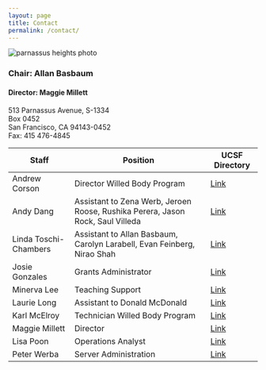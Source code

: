 ```yaml
---
layout: page
title: Contact
permalink: /contact/
---
```


![parnassus heights photo](../img/ph.jpg) 

### Chair: Allan Basbaum
 
#### Director: Maggie Millett

513 Parnassus Avenue, S-1334  
Box 0452  
San Francisco, CA 94143-0452  
Fax: 415 476-4845  


Staff          | Position                       | UCSF Directory   
-------------  | ----------------------------   | ----------- 
Andrew Corson  | Director Willed Body Program| [Link](https://directory.ucsf.edu/?q=Andrew+Corson)
Andy Dang  | Assistant to Zena Werb, Jeroen Roose, Rushika Perera, Jason Rock, Saul Villeda| [Link](https://directory.ucsf.edu/?q=Andy+Dang) 
Linda Toschi-Chambers	|	Assistant to Allan Basbaum, Carolyn Larabell, Evan Feinberg, Nirao Shah | [Link](https://directory.ucsf.edu/?q=Linda+Toschi-Chambers) 
Josie Gonzales	   | Grants Administrator		|     [Link](https://directory.ucsf.edu/?q=josie+gonzales)
Minerva Lee	|	Teaching Support	|	[Link](https://directory.ucsf.edu/?q=minerva+lee)
Laurie Long   |  Assistant to Donald McDonald | [Link](https://directory.ucsf.edu/?q=Laurie+Long)
Karl McElroy  | Technician Willed Body Program | [Link](https://directory.ucsf.edu/?q=Karl+McElroy)
Maggie Millett | Director	| [Link](https://directory.ucsf.edu/?q=Maggie+Millett)
Lisa Poon	| Operations Analyst | [Link](https://directory.ucsf.edu/?q=lisa+poon)
Peter Werba	| Server Administration | [Link](https://directory.ucsf.edu/?q=Peter+Werba)



	

